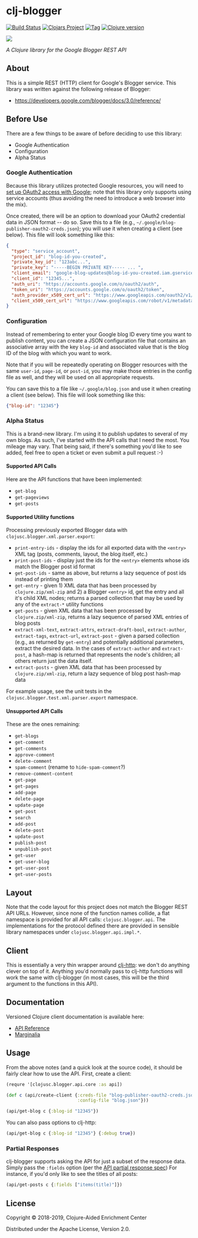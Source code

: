 # clj-blogger

[![Build Status][travis-badge]][travis]
[![Clojars Project][clojars-badge]][clojars]
[![Tag][tag-badge]][tag]
[![Clojure version][clojure-v]](project.clj)

[![][logo]][logo-large]

*A Clojure library for the Google Blogger REST API*

## About

This is a simple REST (HTTP) client for Google's Blogger service. This library
was written against the following release of Blogger:
 * https://developers.google.com/blogger/docs/3.0/reference/


## Before Use

There are a few things to be aware of before deciding to use this library:

* Google Authentication
* Configuration
* Alpha Status

### Google Authentication

Because this library utilizes protected Google resources, you will need to
[set up OAuth2 access with Google][oauth2-setup]; note that this library only
supports using service accounts (thus avoiding the need to introduce a web
browser into the mix).

Once created, there will be an option to download your OAuth2 credential data
in JSON format -- do so. Save this to a file (e.g.,
`~/.google/blog-publisher-oauth2-creds.json`); you will use it when creating a
client (see below). This file will look something like this:

```json
{
  "type": "service_account",
  "project_id": "blog-id-you-created",
  "private_key_id": "123abc...",
  "private_key": "-----BEGIN PRIVATE KEY----- ... ",
  "client_email": "google-blog-updates@blog-id-you-created.iam.gserviceaccount.com",
  "client_id": "12345...",
  "auth_uri": "https://accounts.google.com/o/oauth2/auth",
  "token_uri": "https://accounts.google.com/o/oauth2/token",
  "auth_provider_x509_cert_url": "https://www.googleapis.com/oauth2/v1/certs",
  "client_x509_cert_url": "https://www.googleapis.com/robot/v1/metadata/x509/google-blog-updates%40blog-id-you-created.iam.gserviceaccount.com"
}
```


### Configuration

Instead of remembering to enter your Google blog ID every time you want to
publish content, you can create a JSON configuration file that contains an
associative array with the key `blog-id` and associated value that is the
blog ID of the blog with which you want to work.

Note that if you will be repeatedly operating on Blogger resources with the
same `user-id`, `page-id`, or `post-id`, you may make those entries in the
config file as well, and they will be used on all appropriate requests.

You can save this to a file like `~/.google/blog.json` and use it when
creating a client (see below). This file will look something like this:

```json
{"blog-id": "12345"}
```


### Alpha Status

This is a brand-new library. I'm using it to publish updates to several of my
own blogs. As such, I've started with the API calls that I need the most.
You mileage may vary. That being said, if there's something you'd like to
see added, feel free to open a ticket or even submit a pull request :-)

#### Supported API Calls

Here are the API functions that have been implemented:

* `get-blog`
* `get-pageviews`
* `get-posts`


#### Supported Utility functions

Processing previously exported Blogger data with
`clojusc.blogger.xml.parser.export`:

* `print-entry-ids` - display the ids for all exported data with the `<entry>` XML tag (posts, comments, layout, the blog itself, etc.)
* `print-post-ids` - display just the ids for the `<entry>` elements whose ids match the Blogger post id format
* `get-post-ids` - same as above, but returns a lazy sequence of post ids instead of printing them
* `get-entry` - given 1) XML data that has been processed by `clojure.zip/xml-zip` and 2) a Blogger `<entry>` id, get the entry and all it's child XML nodes; returns a parsed collection that may be used by any of the `extract-*` utility functions
* `get-posts` - given XML data that has been processed by `clojure.zip/xml-zip`, returns a lazy sequence of parsed XML entries of blog posts
* `extract-xml-text`, `extract-attrs`, `extract-draft-bool`, `extract-author`, `extract-tags`, `extract-url`, `extract-post` - given a parsed collection (e.g., as returned by `get-entry`) and potentially additional parameters, extract the desired data. In the cases of `extract-author` and `extract-post`, a hash-map is returned that represents the node's children; all others return just the data itself.
* `extract-posts` - given XML data that has been processed by `clojure.zip/xml-zip`, return a lazy sequence of blog post hash-map data

For example usage, see the unit tests in the `clojusc.blogger.test.xml.parser.export`
namespace.


#### Unsupported API Calls

These are the ones remaining:

* `get-blogs`
* `get-comment`
* `get-comments`
* `approve-comment`
* `delete-comment`
* `spam-comment` (rename to `hide-spam-comment`?)
* `remove-comment-content`
* `get-page`
* `get-pages`
* `add-page`
* `delete-page`
* `update-page`
* `get-post`
* `search`
* `add-post`
* `delete-post`
* `update-post`
* `publish-post`
* `unpublish-post`
* `get-user`
* `get-user-blog`
* `get-user-post`
* `get-user-posts`


## Layout

Note that the code layout for this project does not match the Blogger REST API
URLs. However, since none of the function names collide, a flat namespace is
provided for all API calls: `clojusc.blogger.api`. The implementations for the
protocol defined there are provided in sensible library namespaces under
`clojusc.blogger.api.impl.*`.


## Client

This is essentially a very thin wrapper around
[clj-http](https://github.com/dakrone/clj-http): we don't do anything clever on
top of it. Anything you'd normally pass to clj-http functions will work the
same with clj-blogger (in most cases, this will be the third argument to the
functions in this API).


## Documentation

Versioned Clojure client documentation is available here:

* [API Reference][api-docs]
* [Marginalia][margin-docs]


## Usage

From the above notes (and a quick look at the source code), it should be fairly
clear how to use the API. First, create a client:

```clj
(requre '[clojusc.blogger.api.core :as api])

(def c (api/create-client {:creds-file "blog-publisher-oauth2-creds.json"
                           :config-file "blog.json"}))
```


```clj
(api/get-blog c {:blog-id "12345"})
```

You can also pass options to clj-http:

```clj
(api/get-blog c {:blog-id "12345"} {:debug true})
```


### Partial Responses

clj-blogger supports asking the API for just a subset of the response data.
Simply pass the `:fields` option (per the [API partial response spec][part-resp])
For instance, if you'd only like to see the titles of all posts:

```clj
(api/get-posts c {:fields ["items(title)"]})
```


## License

Copyright © 2018-2019, Clojure-Aided Enrichment Center

Distributed under the Apache License, Version 2.0.


<!-- Named page links below: /-->

[travis]: https://travis-ci.org/clojusc/clj-blogger
[travis-badge]: https://travis-ci.org/clojusc/clj-blogger.png?branch=master
[deps]: http://jarkeeper.com/clojusc/clj-blogger
[deps-badge]: http://jarkeeper.com/clojusc/clj-blogger/status.svg
[logo]: resources/images/Blogger-logo-small.png
[logo-large]: resources/images/Blogger-logo.png
[tag-badge]: https://img.shields.io/github/tag/clojusc/clj-blogger.svg
[tag]: https://github.com/clojusc/clj-blogger/tags
[clojure-v]: https://img.shields.io/badge/clojure-1.10.0-blue.svg
[jdk-v]: https://img.shields.io/badge/jdk-1.8+-blue.svg
[clojars]: https://clojars.org/clj-blogger
[clojars-badge]: https://img.shields.io/clojars/v/clj-blogger.svg
[api-docs]: http://clojusc.github.io/clj-blogger/current/
[margin-docs]: http://clojusc.github.io/clj-blogger/current/marginalia.html
[oauth2-setup]: https://developers.google.com/blogger/docs/3.0/using
[part-resp]: https://developers.google.com/blogger/docs/3.0/performance#partial-response
